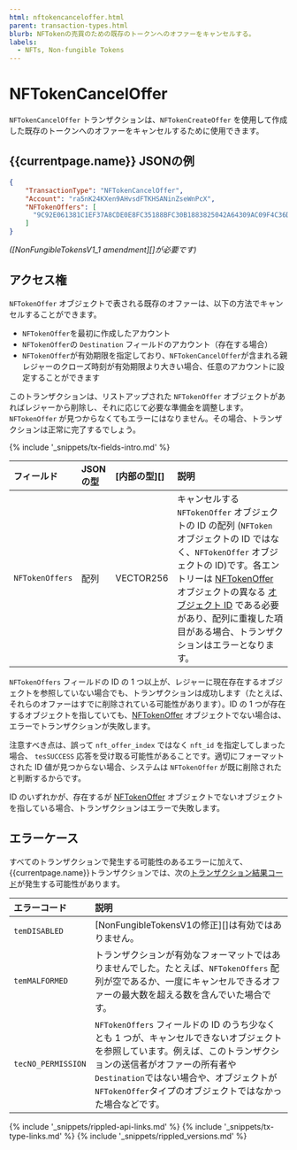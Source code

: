 ```yaml
---
html: nftokencanceloffer.html
parent: transaction-types.html
blurb: NFTokenの売買のための既存のトークンへのオファーをキャンセルする。
labels:
  - NFTs, Non-fungible Tokens
---
```

# NFTokenCancelOffer

`NFTokenCancelOffer` トランザクションは、`NFTokenCreateOffer` を使用して作成した既存のトークンへのオファーをキャンセルするために使用できます。

## {{currentpage.name}} JSONの例

```json
{
  	"TransactionType": "NFTokenCancelOffer",
  	"Account": "ra5nK24KXen9AHvsdFTKHSANinZseWnPcX",
  	"NFTokenOffers": [
      "9C92E061381C1EF37A8CDE0E8FC35188BFC30B1883825042A64309AC09F4C36D"
    ]
}
```

_([NonFungibleTokensV1_1 amendment][]が必要です)_


## アクセス権

`NFTokenOffer` オブジェクトで表される既存のオファーは、以下の方法でキャンセルすることができます。

* `NFTokenOffer`を最初に作成したアカウント
* `NFTokenOffer`の `Destination` フィールドのアカウント（存在する場合）
* `NFTokenOffer`が有効期限を指定しており、`NFTokenCancelOffer`が含まれる親レジャーのクローズ時刻が有効期限より大きい場合、任意のアカウントに設定することができます

このトランザクションは、リストアップされた `NFTokenOffer` オブジェクトがあればレジャーから削除し、それに応じて必要な準備金を調整します。`NFTokenOffer` が見つからなくてもエラーにはなりません。その場合、トランザクションは正常に完了するでしょう。

{% include '_snippets/tx-fields-intro.md' %}

| フィールド          | JSONの型  | [内部の型][]        | 説明                     |
|:------------------|:----------|:------------------|:-------------------------|
| `NFTokenOffers`     |  配列     | VECTOR256         | キャンセルする `NFTokenOffer` オブジェクトの ID の配列 (`NFToken` オブジェクトの ID ではなく、`NFTokenOffer` オブジェクトの ID)です。各エントリーは [NFTokenOffer](nftokenoffer.html) オブジェクトの異なる [オブジェクト ID](ledger-object-ids.html) である必要があり、配列に重複した項目がある場合、トランザクションはエラーとなります。 |

`NFTokenOffers` フィールドの ID の 1 つ以上が、レジャーに現在存在するオブジェクトを参照していない場合でも、トランザクションは成功します（たとえば、それらのオファーはすでに削除されている可能性があります）。ID の 1 つが存在するオブジェクトを指していても、[NFTokenOffer](nftokenoffer.html) オブジェクトでない場合は、エラーでトランザクションが失敗します。

注意すべき点は、誤って `nft_offer_index` ではなく `nft_id` を指定してしまった場合、 `tesSUCCESS` 応答を受け取る可能性があることです。適切にフォーマットされた ID 値が見つからない場合、システムは `NFTokenOffer` が既に削除されたと判断するからです。

ID のいずれかが、存在するが [NFTokenOffer](nftokenoffer.html) オブジェクトでないオブジェクトを指している場合、トランザクションはエラーで失敗します。

## エラーケース

すべてのトランザクションで発生する可能性のあるエラーに加えて、{{currentpage.name}}トランザクションでは、次の[トランザクション結果コード](transaction-results.html)が発生する可能性があります。

| エラーコード         | 説明                                                     |
|:-------------------|:--------------------------------------------------------|
| `temDISABLED`                 | [NonFungibleTokensV1の修正][]は有効ではありません。 |
| `temMALFORMED`     | トランザクションが有効なフォーマットではありませんでした。たとえば、`NFTokenOffers` 配列が空であるか、一度にキャンセルできるオファーの最大数を超える数を含んでいた場合です。 |
| `tecNO_PERMISSION` | `NFTokenOffers` フィールドの ID のうち少なくとも 1 つが、キャンセルできないオブジェクトを参照しています。例えば、このトランザクションの送信者がオファーの所有者や`Destination`ではない場合や、オブジェクトが`NFTokenOffer`タイプのオブジェクトではなかった場合などです。 |

<!--{# common link defs #}-->
{% include '_snippets/rippled-api-links.md' %}
{% include '_snippets/tx-type-links.md' %}
{% include '_snippets/rippled_versions.md' %}
